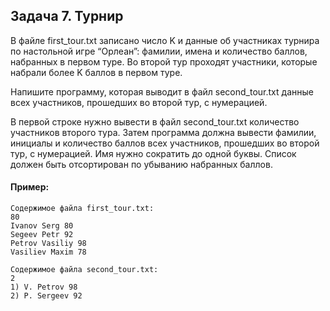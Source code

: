 ## Задача 7. Турнир
В файле first_tour.txt записано число K и данные об участниках турнира по настольной игре “Орлеан”: фамилии, имена 
и количество баллов, набранных в первом туре. 
Во второй тур проходят участники, которые набрали более K баллов в первом туре. 

Напишите программу, которая выводит в файл second_tour.txt данные всех участников, 
прошедших во второй тур, с нумерацией. 

В первой строке нужно вывести в файл second_tour.txt количество участников второго тура. 
Затем программа должна вывести фамилии, инициалы и количество баллов всех участников, 
прошедших во второй тур, с нумерацией. 
Имя нужно сократить до одной буквы. Список должен быть отсортирован по убыванию набранных баллов.

#### Пример:
````
Содержимое файла first_tour.txt:
80
Ivanov Serg 80
Segeev Petr 92
Petrov Vasiliy 98
Vasiliev Maxim 78

Содержимое файла second_tour.txt:
2
1) V. Petrov 98
2) P. Sergeev 92

````